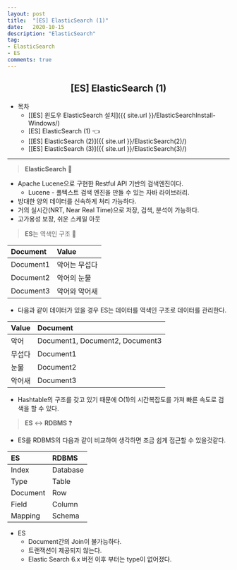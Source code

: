 ```yaml
---
layout: post
title:  "[ES] ElasticSearch (1)"
date:   2020-10-15
description: "ElasticSearch"
tag: 
- ElasticSearch
- ES
comments: true
---
```


## <center>[ES] ElasticSearch (1) </center> 

- 목차   
    - [[ES] 윈도우 ElasticSearch 설치]({{ site.url }}/ElasticSearchInstall-Windows/)
    - [ES] ElasticSearch (1) 👈
    - [[ES] ElasticSearch (2)]({{ site.url }}/ElasticSearch(2)/)
    - [[ES] ElasticSearch (3)]({{ site.url }}/ElasticSearch(3)/)

--- 
> <b>ElasticSearch</b> 👀

- Apache Lucene으로 구현한 Restful API 기반의 검색엔진이다.
    - Lucene - 풀텍스트 검색 엔진을 만들 수 있는 자바 라이브러리.
- 방대한 양의 데이터를 신속하게 처리 가능하다.
- 거의 실시간(NRT, Near Real Time)으로 저장, 검색, 분석이 가능하다.
- 고가용성 보장, 쉬운 스케일 아웃

> <b>ES</b>는 역색인 구조 📑
 
| Document  | Value        |
| :------   | :----------- |
| Document1 | 악어는 무섭다 |
| Document2 | 악어의 눈물   | 
| Document3 | 악어와 악어새 |

- 다음과 같이 데이터가 있을 경우 ES는 데이터를 역색인 구조로 데이터를 관리한다.

| Value  | Document                        |
| :------| :-----------                    |
| 악어   | Document1, Document2, Document3 |
| 무섭다 | Document1                       |
| 눈물   | Document2                       |
| 악어새 | Document3                       |

- Hashtable의 구조를 갖고 있기 때문에 O(1)의 시간복잡도를 가져 빠른 속도로 검색을 할 수 있다.

> <b>ES</b> <-> <b>RDBMS</b> ❓

- ES를 RDBMS의 다음과 같이 비교하여 생각하면 조금 쉽게 접근할 수 있을것같다.

| ES  | RDBMS        |
| :------   | :------ |
| Index | Database |
| Type | Table   | 
| Document | Row |
| Field | Column |
| Mapping | Schema |

- ES
    - Document간의 Join이 불가능하다.
    - 트랜잭션이 제공되지 않는다.
    - Elastic Search 6.x 버전 이후 부터는 type이 없어졌다. 